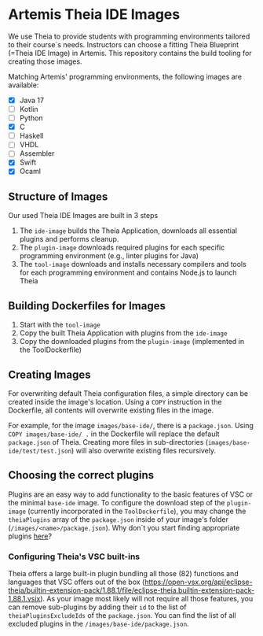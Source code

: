 # Artemis Theia IDE Images

We use Theia to provide students with programming environments tailored to their course`s needs. Instructors can choose a fitting Theia Blueprint (=Theia IDE Image) in Artemis. This repository contains the build tooling for creating those images.

Matching Artemis' programming environments, the following images are available:
- [x] Java 17
- [ ] Kotlin
- [ ] Python
- [x] C
- [ ] Haskell
- [ ] VHDL
- [ ] Assembler
- [x] Swift
- [x] Ocaml

## Structure of Images
Our used Theia IDE Images are built in 3 steps

1. The `ide-image` builds the Theia Application, downloads all essential plugins and performs cleanup.
2. The `plugin-image` downloads required plugins for each specific programming environment (e.g., linter plugins for Java)
3. The `tool-image` downloads and installs necessary compilers and tools for each programming environment and contains Node.js to launch Theia

## Building Dockerfiles for Images
1. Start with the `tool-image`
2. Copy the built Theia Application with plugins from the `ide-image`
3. Copy the downloaded plugins from the `plugin-image` (implemented in the ToolDockerfile)

## Creating Images
For overwriting default Theia configuration files, a simple directory can be created inside the image's location. Using a `COPY` instruction in the Dockerfile, all contents will overwrite existing files in the image.

For example, for the image `images/base-ide/`, there is a `package.json`. Using `COPY images/base-ide/ .` in the Dockerfile will replace the default `package.json` of Theia. Creating more files in sub-directories (`images/base-ide/test/test.json`) will also overwrite existing files recursively.

## Choosing the correct plugins
Plugins are an easy way to add functionality to the basic features of VSC or the minimal `base-ide` image. To configure the download step of the `plugin-image` (currently incorporated in the `ToolDockerfile`), you may change the `theiaPlugins` array of the `package.json` inside of your image's folder (`/images/<name>/package.json`). Why don´t you start finding appropriate plugins [here](https://open-vsx.org/)?

### Configuring Theia's VSC built-ins
Theia offers a large built-in plugin bundling all those (82) functions and languages that VSC offers out of the box (https://open-vsx.org/api/eclipse-theia/builtin-extension-pack/1.88.1/file/eclipse-theia.builtin-extension-pack-1.88.1.vsix). As your image most likely will not require all those features, you can remove sub-plugins by adding their `id` to the list of `theiaPluginsExcludeIds` of the `package.json`. You can find the list of all excluded plugins in the `/images/base-ide/package.json`.
